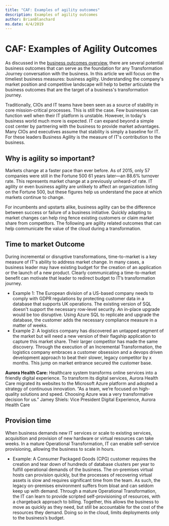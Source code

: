 ```yaml
---
title: "CAF: Examples of agility outcomes"
description: Examples of agility outcomes
author: BrianBlanchard
ms.date: 4/4/2019
---
```


# CAF: Examples of Agility Outcomes

As discussed in the [business outcomes overview](.\index.md), there are several potential business outcomes that can serve as the foundation for any Transformation Journey conversation with the business. In this article we will focus on the timeliest business measures: business agility. Understanding the company's market position and competitive landscape will help to better articulate the business outcomes that are the target of a business's transformation journey.

Traditionally, CIOs and IT teams have been seen as a source of stability in core mission-critical processes. This is still the case. Few businesses can function well when their IT platform is unstable. However, in today's business world much more is expected. IT can expand beyond a simple cost center by partnering with the business to provide market advantages. Many CIOs and executives assume that stability is simply a baseline for IT. For these leaders Business Agility is the measure of IT's contribution to the business.

<!-- markdownlint-disable MD026 -->

## Why is agility so important?

Markets change at a faster pace than ever before. As of 2015, only 57 companies were still in the Fortune 500 61 years later&mdash;an 88.6% turnover rate. This represents market change at a previously unheard-of rate. IT agility or even business agility are unlikely to affect an organization listing on the Fortune 500, but these figures help us understand the pace at which markets continue to change.

For incumbents and upstarts alike, business agility can be the difference between success or failure of a business initiative. Quickly adapting to market changes can help ring fence existing customers or claim market share from competitors. The following are agility related outcomes that can help communicate the value of the cloud during a transformation.

## Time to market Outcome

During incremental or disruptive transformations, time-to-market is a key measure of IT's ability to address market change. In many cases, a business leader may have existing budget for the creation of an application or the launch of a new product. Clearly communicating a time-to-market benefit can motivate that leader to redirect budget to IT’s transformation journey.

- Example 1: The European division of a US-based company needs to comply with GDPR regulations by protecting customer data in a database that supports UK operations. The existing version of SQL doesn't support the necessary row-level security. An in-place upgrade would be too disruptive. Using Azure SQL to replicate and upgrade the database, the customer adds the necessary compliance measure in a matter of weeks.
- Example 2: A logistics company has discovered an untapped segment of the market but will need a new version of their flagship application to capture this market share. Their larger competitor has made the same discovery. Through the execution of an Incremental Transformation, the logistics company embraces a customer obsession and a devops driven development approach to beat their slower, legacy competitor by x months. This jump on market entrance secured the customer base.

**Aurora Health Care:**
Healthcare system transforms online services into a friendly digital experience. To transform its digital services, Aurora Health Care migrated its websites to the Microsoft Azure platform and adopted a strategy of continuous innovation.
“As a team, we’re focused on high-quality solutions and speed. Choosing Azure was a very transformative decision for us.”
Jamey Shiels: Vice President Digital Experience,
Aurora Health Care

## Provision time

When business demands new IT services or scale to existing services, acquisition and provision of new hardware or virtual resources can take weeks. In a mature Operational Transformation, IT can enable self-service provisioning, allowing the business to scale in hours.

- Example: A Consumer Packaged Goods (CPG) customer requires the creation and tear down of hundreds of database clusters per year to fulfill operational demands of the business. The on-premises virtual hosts can provision quickly, but the processes of recovering virtual assets is slow and requires significant time from the team. As such, the legacy on-premises environment suffers from bloat and can seldom keep up with demand. Through a mature Operational Transformation, the IT can learn to provide scripted self-provisioning of resources, with a chargeback approach to billing. Together, this allows the business to move as quickly as they need, but still be accountable for the cost of the resources they demand. Doing so in the cloud, limits deployments only to the business’s budget.
